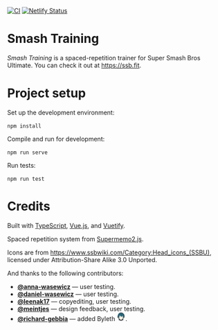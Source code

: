 [![CI](https://github.com/arxanas/smashtraining/workflows/CI/badge.svg)](https://github.com/arxanas/smashtraining/actions?query=workflow%3ACI) [![Netlify Status](https://api.netlify.com/api/v1/badges/4b4a40dd-6b9d-412e-b997-9c13496cf34c/deploy-status)](https://app.netlify.com/sites/smashtraining/deploys)

# Smash Training

_Smash Training_ is a spaced-repetition trainer for Super Smash Bros Ultimate. You can check it out at https://ssb.fit.

# Project setup

Set up the development environment:

```
npm install
```

Compile and run for development:

```
npm run serve
```

Run tests:

```
npm run test
```

# Credits

Built with [TypeScript](http://www.typescriptlang.org/), [Vue.js](https://vuejs.org/), and [Vuetify](vuetifyjs.com).

Spaced repetition system from [Supermemo2.js](https://github.com/sunaiwen/supermemo2.js/).

Icons are from https://www.ssbwiki.com/Category:Head_icons_(SSBU), licensed under Attribution-Share Alike 3.0 Unported.

And thanks to the following contributors:

- [**@anna-wasewicz**](https://github.com/anna-wasewicz) — user testing.
- [**@daniel-wasewicz**](https://github.com/daniel-wasewicz) — user testing.
- [**@leenak17**](https://github.com/leenak17) — copyediting, user testing.
- [**@meintjes**](https://github.com/meintjes) — design feedback, user testing.
- [**@richard-gebbia**](https://github.com/richard-gebbia) — added Byleth <img src="https://raw.githubusercontent.com/arxanas/smashtraining/master/public/head-icons/byleth.png" alt="Byleth icon" width="20" height="20" />.
